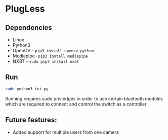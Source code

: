 # PlugLess

## Dependencies
* Linux  
* Python3
* OpenCV - `pip3 install opencv-python`
* Mediapipe- `pip3 install mediapipe`
* NXBT - `sudo pip3 install nxbt`

## Run
```bash
sudo python3 tui.py
```
Running requires sudo privledges in order to use certain bluetooth modules which are required to connect and control the switch as a controller

## Future festures:
* Added support for multiple users from one camera
